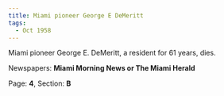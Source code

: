 ```yaml
---  
title: Miami pioneer George E DeMeritt  
tags:  
  - Oct 1958  
---  
```

  
Miami pioneer George E. DeMeritt, a resident for 61 years, dies.  
  
Newspapers: **Miami Morning News or The Miami Herald**  
  
Page: **4**, Section: **B** 

